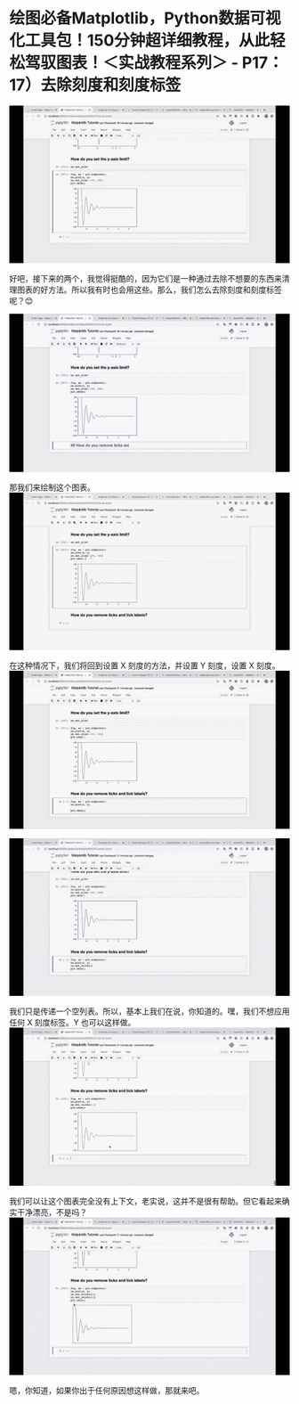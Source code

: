 # 绘图必备Matplotlib，Python数据可视化工具包！150分钟超详细教程，从此轻松驾驭图表！＜实战教程系列＞ - P17：17）去除刻度和刻度标签 

![](img/f8244fb7eb5333199c259ae56b73eb84_0.png)

好吧，接下来的两个，我觉得挺酷的，因为它们是一种通过去除不想要的东西来清理图表的好方法。所以我有时也会用这些。那么，我们怎么去除刻度和刻度标签呢？😊

![](img/f8244fb7eb5333199c259ae56b73eb84_2.png)

那我们来绘制这个图表。![](img/f8244fb7eb5333199c259ae56b73eb84_4.png)

在这种情况下，我们将回到设置 X 刻度的方法，并设置 Y 刻度，设置 X 刻度。![](img/f8244fb7eb5333199c259ae56b73eb84_6.png)

![](img/f8244fb7eb5333199c259ae56b73eb84_7.png)

我们只是传递一个空列表。所以，基本上我们在说，你知道的。嘿，我们不想应用任何 X 刻度标签。Y 也可以这样做。![](img/f8244fb7eb5333199c259ae56b73eb84_9.png)

我们可以让这个图表完全没有上下文，老实说，这并不是很有帮助。但它看起来确实干净漂亮，不是吗？![](img/f8244fb7eb5333199c259ae56b73eb84_11.png)

嗯，你知道，如果你出于任何原因想这样做，那就来吧。
